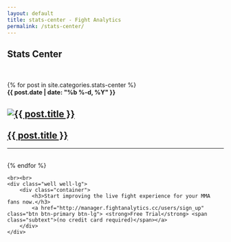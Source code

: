 ```yaml
---
layout: default
title: stats-center - Fight Analytics
permalink: /stats-center/
---
```


<div class="inner-page">
    <article id="page" class="page jumbotron">
        <div class="container">
            <div class="row">
                <div class="col-md-12">
                    <div class="text-container col-md-8">
                        <h1>Stats Center</h1>
                    </div>
                </div>
            </div>
        </div>
    </article>
    <br><br>
    <div class="container">
        <div class="list-post col-md-12">
            {% for post in site.categories.stats-center %}
                <article class="post-thumb col-md-4">
                    <strong>
                        <span class="post-meta">{{ post.date | date: "%b %-d, %Y" }}</span>
                    </strong>
                    <h2>
                        <a class="post-link" href="{{ post.url | prepend: site.baseurl }}">
                            <span class="img-thumb"><img src="{{ post.imgthumb }}" alt="{{ post.title }}"></span>
                            <br><br>
                            {{ post.title }}
                        </a>
                    </h2>
                    <hr>
                    <br>
                </article>
            {% endfor %}
        </div>
    </div>

    <br><br>
    <div class="well well-lg">
        <div class="container">
            <h3>Start improving the live fight experience for your MMA fans now.</h3>
            <a href="http://manager.fightanalytics.cc/users/sign_up" class="btn btn-primary btn-lg"> <strong>Free Trial</strong> <span class="subtext">(no credit card required)</span></a>
        </div>
    </div>
</div>